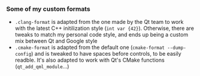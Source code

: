 ### Some of my custom formats
- `.clang-format` is adapted from the one made by the Qt team to work with the latest C++ initilization style (`int var {42}`). Otherwise, there are tweaks to match my personal code style, and ends up being a custom mix between Qt and Google style
- `.cmake-format` is adapted from the default one (`cmake-format --dump-config`) and is tweaked to have spaces before controls, to be easily readble. It's also adapted to work with Qt's CMake functions (`qt_add_qml_module`...)
